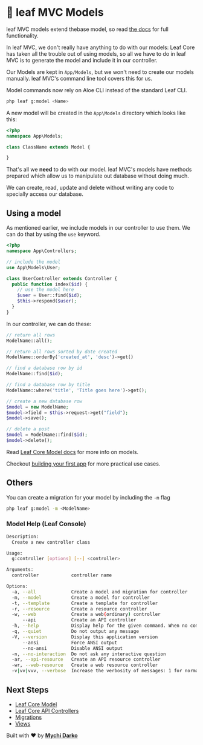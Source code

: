 <!-- markdownlint-disable no-inline-html -->
# 📕 leaf MVC Models

<p class="alert -warning">
  leaf MVC models extend thebase model, so read <a href="/#/leaf/v/2.4.3/core/model">the docs</a> for full functionality.
</p>

In leaf MVC, we don't really have anything to do with our models: Leaf Core has taken all the trouble out of using models, so all we have to do in leaf MVC is to generate the model and include it in our controller.

Our Models are kept in `App/Models`, but we won't need to create our models manually. leaf MVC's command line tool covers this for us.

<p class="alert -warning">
  Model commands now rely on Aloe CLI instead of the standard Leaf CLI.
</p>

```bash
php leaf g:model <Name>
```

A new model will be created in the `App\Models` directory which looks like this:

```php
<?php
namespace App\Models;

class ClassName extends Model {

}
```

That's all we **need** to do with our model. leaf MVC's models have methods prepared which allow us to manipulate out database without doing much.

We can create, read, update and delete without writing any code to specially access our database.

## Using a model

As mentioned earlier, we include models in our controller to use them. We can do that by using the `use` keyword.

```php
<?php
namespace App\Controllers;

// include the model
use App\Models\User;

class UserController extends Controller {
  public function index($id) {
    // use the model here
    $user = User::find($id);
    $this->respond($user);
  }
}
```

In our controller, we can do these:

```php
// return all rows
ModelName::all();

// return all rows sorted by date created
ModelName::orderBy('created_at', 'desc')->get()

// find a database row by id
ModelName::find($id);

// find a database row by title
ModelName::where('title', 'Title goes here')->get();

// create a new database row
$model = new ModelName;
$model->field = $this->request->get("field");
$model->save();

// delete a post
$model = ModelName::find($id);
$model->delete();
```

Read [Leaf Core Model docs](leaf/v/2.4-beta/core/model) for more info on models.

Checkout [building your first app](/intro/first-app) for more practical use cases.

## Others

You can create a migration for your model by including the `-m` flag

```bash
php leaf g:model -m <ModelName>
```

### Model Help (Leaf Console)

```bash
Description:
  Create a new controller class

Usage:
  g:controller [options] [--] <controller>

Arguments:
  controller            controller name

Options:
  -a, --all             Create a model and migration for controller
  -m, --model           Create a model for controller
  -t, --template        Create a template for controller
  -r, --resource        Create a resource controller
  -w, --web             Create a web(ordinary) controller
      --api             Create an API controller
  -h, --help            Display help for the given command. When no command is given display help for the list command
  -q, --quiet           Do not output any message
  -V, --version         Display this application version
      --ansi            Force ANSI output
      --no-ansi         Disable ANSI output
  -n, --no-interaction  Do not ask any interactive question
  -ar, --api-resource   Create an API resource controller
  -wr, --web-resource   Create a web resource controller
  -v|vv|vvv, --verbose  Increase the verbosity of messages: 1 for normal output, 2 for more verbose output and 3 for debug
```

## Next Steps

- [Leaf Core Model](/leaf/v/2.4.3/core/model)
- [Leaf Core API Controllers](/leaf/v/2.4.3/core/api-controller)
- [Migrations](/leaf-mvc/v/2.0/database/migrations)
- [Views](/leaf-mvc/v/2.0/core/views)

Built with ❤ by [**Mychi Darko**](//mychi.netlify.app)
